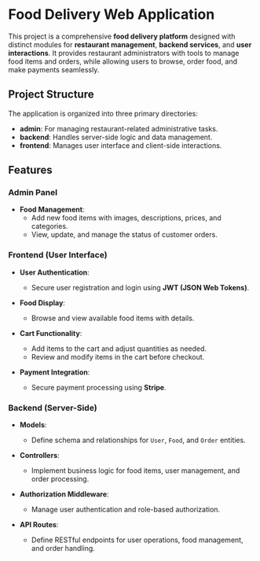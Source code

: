 # Food Delivery Web Application

This project is a comprehensive **food delivery platform** designed with distinct modules for **restaurant management**, **backend services**, and **user interactions**. It provides restaurant administrators with tools to manage food items and orders, while allowing users to browse, order food, and make payments seamlessly.

## Project Structure

The application is organized into three primary directories:

- **admin**: For managing restaurant-related administrative tasks.
- **backend**: Handles server-side logic and data management.
- **frontend**: Manages user interface and client-side interactions.

## Features

### Admin Panel

- **Food Management**:
  - Add new food items with images, descriptions, prices, and categories.
  - View, update, and manage the status of customer orders.

### Frontend (User Interface)

- **User Authentication**:
  - Secure user registration and login using **JWT (JSON Web Tokens)**.
  
- **Food Display**:
  - Browse and view available food items with details.

- **Cart Functionality**:
  - Add items to the cart and adjust quantities as needed.
  - Review and modify items in the cart before checkout.

- **Payment Integration**:
  - Secure payment processing using **Stripe**.

### Backend (Server-Side)

- **Models**:
  - Define schema and relationships for `User`, `Food`, and `Order` entities.

- **Controllers**:
  - Implement business logic for food items, user management, and order processing.

- **Authorization Middleware**:
  - Manage user authentication and role-based authorization.

- **API Routes**:
  - Define RESTful endpoints for user operations, food management, and order handling.
